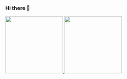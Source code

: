 ### Hi there 👋
<a href = "https://www.github.com/sandip-rai">
<img height="180em" src="https://github-readme-stats.vercel.app/api?username=sandip-rai&show_icons=true&count_private=true&theme=vue&PAT_1"  />
<img height="180em" src="https://github-readme-stats.vercel.app/api/top-langs/?username=sandip-rai&hide=php&layout=default&theme=vue&PAT_1" />
</a>
<!--
![Sandip's github stats](https://github-readme-stats.vercel.app/api?username=sandip-rai&show_icons=true&count_private=true&theme=vue)
[![Top Langs](https://github-readme-stats.vercel.app/api/top-langs/?username=sandip-rai&hide=php&layout=default&theme=vue)]
-->
<!--
**sandip-rai/sandip-rai** is a ✨ _special_ ✨ repository because its `README.md` (this file) appears on your GitHub profile.

Here are some ideas to get you started:

- 🔭 I’m currently working on ...
- 🌱 I’m currently learning ...
- 👯 I’m looking to collaborate on ...
- 🤔 I’m looking for help with ...
- 💬 Ask me about ...
- 📫 How to reach me: ...
- 😄 Pronouns: ...
- ⚡ Fun fact: ...
-->

